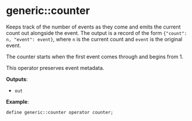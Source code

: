 # generic::counter

Keeps track of the number of events as they come and emits the current count out alongside the event. The output is a record of the form `{"count": n, "event": event}`, where `n` is the current count and `event` is the original event.

The counter starts when the first event comes through and begins from 1.

This operator preserves event metadata.

**Outputs**:

- `out`

**Example**:

```trickle
define generic::counter operator counter;
```